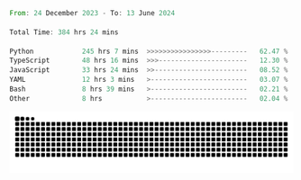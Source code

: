 <!--START_SECTION:waka-->

```rust
From: 24 December 2023 - To: 13 June 2024

Total Time: 384 hrs 24 mins

Python            245 hrs 7 mins  >>>>>>>>>>>>>>>>---------   62.47 %
TypeScript        48 hrs 16 mins  >>>----------------------   12.30 %
JavaScript        33 hrs 24 mins  >>-----------------------   08.52 %
YAML              12 hrs 3 mins   >------------------------   03.07 %
Bash              8 hrs 39 mins   >------------------------   02.21 %
Other             8 hrs           >------------------------   02.04 %
```

<!--END_SECTION:waka-->


<picture>
  <source media="(prefers-color-scheme: dark)" srcset="https://raw.githubusercontent.com/jeerawut97/jeerawut97/output/github-contribution-grid-snake.svg">
  <img alt="github contribution grid snake animation" src="https://raw.githubusercontent.com/jeerawut97/jeerawut97/output/github-contribution-grid-snake.svg">
</picture>
